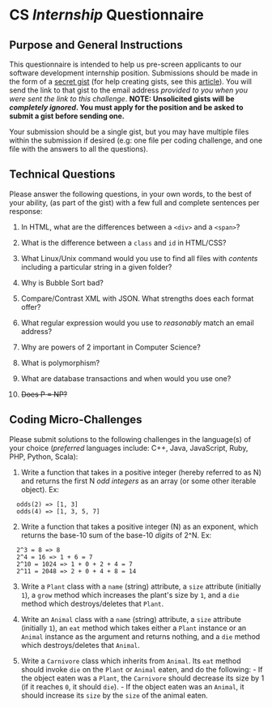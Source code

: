 # CS _Internship_ Questionnaire

## Purpose and General Instructions
This questionnaire is intended to help us pre-screen applicants to our software development internship position. Submissions should be made in the form of a [secret gist](https://gist.github.com) (for help creating gists, see this [article](https://help.github.com/articles/creating-gists/)). You will send the link to that gist to the email address _provided to you when you were sent the link to this challenge_. **NOTE: Unsolicited gists will be _completely ignored_. You must apply for the position and be asked to submit a gist before sending one.**

Your submission should be a single gist, but you may have multiple files within the submission if desired (e.g: one file per coding challenge, and one file with the answers to all the questions).

## Technical Questions
Please answer the following questions, in your own words, to the best of your ability, (as part of the gist) with a few full and complete sentences per response:

  1. In HTML, what are the differences between a `<div>` and a `<span>`?

  2. What is the difference between a `class` and `id` in HTML/CSS?

  3. What Linux/Unix command would you use to find all files with _contents_ including a particular string in a given folder?

  4. Why is Bubble Sort bad?

  5. Compare/Contrast XML with JSON. What strengths does each format offer?

  6. What regular expression would you use to _reasonably_ match an email address?

  7. Why are powers of 2 important in Computer Science?

  8. What is polymorphism?

  9. What are database transactions and when would you use one?

  10. ~~Does P = NP?~~

## Coding Micro-Challenges
Please submit solutions to the following challenges in the language(s) of your choice (_preferred_ languages include: C++, Java, JavaScript, Ruby, PHP, Python, Scala):

  1. Write a function that takes in a positive integer (hereby referred to as N) and returns the first N _odd integers_ as an array (or some other iterable object). Ex:
  ```
    odds(2) => [1, 3]
    odds(4) => [1, 3, 5, 7]
  ```

  2. Write a function that takes a positive integer (N) as an exponent, which returns the base-10 sum of the base-10 _digits_ of 2^N. Ex:
  ```
    2^3 = 8 => 8
    2^4 = 16 => 1 + 6 = 7
    2^10 = 1024 => 1 + 0 + 2 + 4 = 7
    2^11 = 2048 => 2 + 0 + 4 + 8 = 14
  ```

  3. Write a `Plant` class with a `name` (string) attribute, a `size` attribute (initially `1`), a `grow` method which increases the plant's size by `1`, and a `die` method which destroys/deletes that `Plant`.

  4. Write an `Animal` class with a `name` (string) attribute, a `size` attribute (initially `1`), an `eat` method which takes either a `Plant` instance or an `Animal` instance as the argument and returns nothing, and a `die` method which destroys/deletes that `Animal`.

  5. Write a `Carnivore` class which inherits from `Animal`. Its `eat` method should invoke `die` on the `Plant` or `Animal` eaten, and do the following:
    - If the object eaten was a `Plant`, the `Carnivore` should decrease its size by 1 (if it reaches `0`, it should `die`).
    - If the object eaten was an `Animal`, it should increase its `size` by the `size` of the animal eaten.
